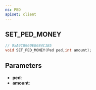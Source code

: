 ```yaml
---
ns: PED
apiset: client
---
```

## SET_PED_MONEY

```c
// 0xA9C8960E8684C1B5
void SET_PED_MONEY(Ped ped,int amount);
```


## Parameters
* **ped**:
* **amount**: